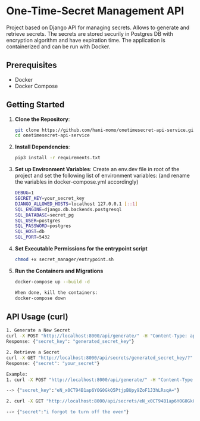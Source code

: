 # One-Time-Secret Management API

Project based on Django API for managing secrets. 
Allows to generate and retrieve secrets. 
The secrets are stored securily in Postgres DB with encryption algorithm and have expiration time.
The application is containerized and can be run with Docker.

## Prerequisites
- Docker
- Docker Compose

## Getting Started
1. **Clone the Repository**:
   ```bash
   git clone https://github.com/hani-momo/onetimesecret-api-service.git
   cd onetimesecret-api-service

2. **Install Dependencies**:
   ```bash
   pip3 install -r requirements.txt

3. **Set up Environment Variables**:
   Create an env.dev file in root of the project and set the following list of environment variables:
   (and rename the variables in docker-compose.yml accordingly)
   ```bash
   DEBUG=1
   SECRET_KEY=your_secret_key
   DJANGO_ALLOWED_HOSTS=localhost 127.0.0.1 [::1]
   SQL_ENGINE=django.db.backends.postgresql
   SQL_DATABASE=secret_pg
   SQL_USER=postgres
   SQL_PASSWORD=postgres
   SQL_HOST=db
   SQL_PORT=5432

4. **Set Executable Permissions for the entrypoint script**
   ```bash
   chmod +x secret_manager/entrypoint.sh

5. **Run the Containers and Migrations**
   ```bash
   docker-compose up --build -d

   When done, kill the containers:
   docker-compose down


## API Usage (curl)
   ```bash
1. Generate a New Secret
   curl -X POST "http://localhost:8000/api/generate/" -H "Content-Type: application/json" -d '{"secret": "your_secret", "passphrase": "your_passphrase", "ttl": 600}'
Response: {"secret_key": "generated_secret_key"}

2. Retrieve a Secret
   curl -X GET "http://localhost:8000/api/secrets/generated_secret_key/?" -H "Content-Type: application/json" --data-urlencode "passphrase=your_passphrase"
Response: {"secret": "your_secret"}

Example:
1. curl -X POST "http://localhost:8000/api/generate/" -H "Content-Type: application/json" -d '{"secret": "i forgot to turn off the oven", "passphrase": "remember", "ttl": 600}'

--> {"secret_key":"eN_x0CT94B1ap6YOG0GkQ5PtjpBUpy9ZoF1J3hLRsqA="}

2. curl -X GET "http://localhost:8000/api/secrets/eN_x0CT94B1ap6YOG0GkQ5PtjpBUpy9ZoF1J3hLRsqA=/?passphrase=remember"

--> {"secret":"i forgot to turn off the oven"}
